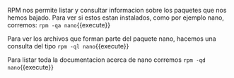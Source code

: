 RPM nos permite listar y consultar informacion sobre los paquetes que nos hemos bajado.
Para ver si estos estan instalados, como por ejemplo nano, corremos:
`rpm -qa nano`{{execute}} 

Para ver los archivos que forman parte del paquete nano, hacemos una consulta del tipo
`rpm -ql nano`{{execute}}

Para  listar  toda la documentacion acerca de nano corremos 
`rpm -qd nano`{{execute}} 


